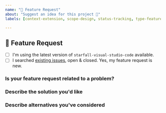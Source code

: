 ```yaml
---
name: "🌃 Feature Request"
about: "Suggest an idea for this project 🚀"
labels: [context-extension, scope-design, status-tracking, type-feature]

---
```


## 🌃 Feature Request

- [ ] I'm using the latest version of `starfall-visual-studio-code` available.
- [ ] I searched [existing issues][starfall-vscode-issues], open & closed. Yes, my feature request is new.

### Is your feature request related to a problem?
<!-- A clear & concise description of what the problem is. (e.g. The styling for semantic...). -->

### Describe the solution you'd like
<!-- A clear & concise description of what you want to happen. Add any considered drawbacks. -->

### Describe alternatives you've considered
<!-- A clear & concise description of any alternative solutions or features you've considered. -->

<!-- Checklist -->
[starfall-vscode-issues]: https://github.com/SNDST00M/starfall-visual-studio-code/issues?q=is%3Aissue+is%3Aopen+sort%3Aupdated-desc

